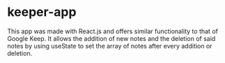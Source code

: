# keeper-app
This app was made with React.js and offers similar functionality to that of Google Keep. It allows the addition of new notes and the deletion of said notes by using useState to set the array of notes after every addition or deletion. 
